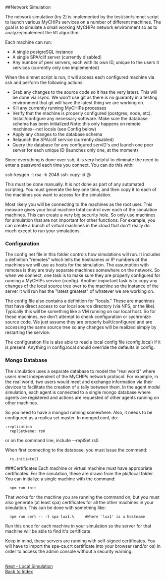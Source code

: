 ##Network Simulation

The network simulation (try 2) is implemented by the test/sim/simnet script to launch various 
MyCHIPs services on a number of different machines.  The goal is to simulate a
small working MyCHIPs network environment so as to analyze/implement the lift
algorithm.

Each machine can run:
  - A single postgreSQL instance
  - A single SPA/clif server (currently disabled)
  - Any number of peer servers, each with its own ID, unique to the users
    it services (currently only one implemented)

When the simnet script is run, it will access each configured machine via
ssh and perform the following actions:

  - Grab any changes to the source code so it has the very latest.  This will
    be done via rsync.  We won't use git as there is no guaranty in a testing 
    environment that git will have the latest thing we are working on.
  - Kill any currently running MyCHIPs processes
  - Verify that the machine is properly configured (postgres, node, etc).
    Install/configure any necessary software.
    Make sure the database schema has been initialized
    Note: this only happens on remote machines--not locals (see Config below)
  - Apply any changes to the database schema
  - Relaunch the SPA/clif service (currently disabled)
  - Query the database for any configured servID's and launch one peer
    server for each unique ID (launches only one, at the moment)

Since everything is done over ssh, it is very helpful to eliminate the need to 
enter a password each time you connect.  You can do this with:

  ssh-keygen -t rsa -b 2048
  ssh-copy-id <username>@<servername>

This must be done manually.  It is not done as part of any automated scripting.
You must generate the key one time, and then copy it to each of the machines
you want to access for the simulation.

Most likely you will be connecting to the machines as the root user.  This
measure gives your local machine total control over each of the simulation
machines.  This can create a very big security hole.  So only use machines for
simulation that are not important for other functions.  For example, you can
create a bunch of virtual machines in the cloud that don't really do much
except to run your simulations.

### Configuration
The config.net file in this folder controls how simulations will run.  It 
includes a definition "remotes" which tells the hostnames or IP numbers of the 
machines we will use as hosts for the simulation.  The assumption with remotes 
is they are truly separate machines somewhere on the network.  So when we 
connect, one task is to make sure they are properly configured for running a 
MyCHIPs service (config).  Another important task is to copy any changes of the 
local source tree over to the machine so the instance of the server it will run 
has the "latest greatest" of whatever we are working on.

The config file also contains a definition for "locals."  These are machines
that have direct access to our local source directory (via NFS, or the like).
Typically this will be something like a VM running on our local host.  So for
these machines, we don't attempt to check configuration or sychronize source
code.  We just assume they are properly built/configured and are accessing the 
same source tree so any changes will be realized simply by restarting the 
service.

The configuration file is also able to read a local config file (config.local) 
if it is present.  Anything in config.local should override the defaults in 
config.

### Mongo Database
The simulation uses a separate database to model the "real world" where users
meet independent of the MyCHIPs network protocol.  For example, in the real
world, two users would meet and exchange information via their devices to
facilitate the creation of a tally between them.  In the agent model
simulation, each agent is connected to a single mongo database where agents
are registered and actions are requested of other agents running on other
machines.

So you need to have a mongod running somewhere.  Also, it needs to be configured
as a replica set master.  In mongod.conf, do:
```
:replication
  replSetName: rs0
```
or on the command line, include --replSet rs0.

When first connecting to the database, you must issue the command:
```
  rs.initiate()
```
###Certificates
Each machine or virtual machine must have appropriate certificates.  For the
simulation, these are drawn from the pki/local folder.  You can initialize a
single machine with the command:
```
  npm run init
```
That works for the machine you are running the command on, but you must also 
generate (at least spa) certificates for all the other machines in your 
simulation.  This can be done with something like:
```
  npm run cert -- -t spa lux1.%		#Where 'lux1' is a hostname
```
Run this once for each machine in your simulation so the server for that
machine will be able to find it's certificate.  

Keep in mind, these servers are running with self-signed certificates.  You
will have to import the spa-ca.crt certificate into your browser (and/or os)
in order to access the admin console without a security warning.

<br>[Next - Local Simulation](sim-local.md)
<br>[Back to Index](README.md#contents)
